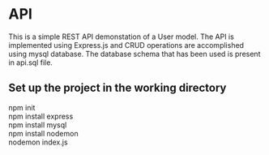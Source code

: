 # API

This is a simple REST API demonstation of a User model.
The API is implemented using Express.js and CRUD operations are accomplished using mysql database.
The database schema that has been used is present in api.sql file. 

## Set up the project in the working directory
npm init <br />
npm install express <br />
npm install mysql <br />
npm install nodemon <br />
nodemon index.js <br />


 
